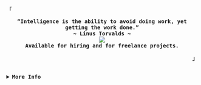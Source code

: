 

<!-- Rxyhn's Aesthetic GitHub Profile -->
<div align="justify">

<!-- Profile -->
<p align="left"><strong><samp>「</samp></strong></p>
  <p align="center">
    <samp>
      <b>
        “Intelligence is the ability to avoid doing work, yet getting the work done.”
      <br>
        ~ Linus Torvalds ~
      </b>
      <br>
        <image src="https://readme-typing-svg.herokuapp.com?font=Poppins&size=25&duration=2500&pause=1000&color=FF9F1C&width=500&lines=Hello+There%2C+I'm+Luca+Benavente%2C;a+Full+Stack+Dev+and+Linux+enthusiast.">
      <br>
      <b>
        Available for hiring and for freelance projects.
      </b>
    </samp>
  </p>
<p align="right"><strong><samp>」</samp></strong></p>

<br>

<details>
<summary><samp><b>More Info</b></samp></summary>

<h2></h2><br>

<!-- Contact Me -->
<p align="center">
  <samp>
    [<a href="https://twitter.com/BenaventeLuca">twitter</a>]
    [<a href="https://instagram.com/lucabenaventew">instagram</a>]
    [<a href="mailto:luca.benavente@grupoapolo.com">e-mail</a>]
  </samp>
</p>

<h2></h2><br>

<!-- Languages and Technologies -->

```javascript
const Luca = {
  code: {
    languages: ["JavaScript", "HTML5", "CSS3", "Lua"],
    frameworks: ["ReactJS"],
    databases: ["Ruby on Rails"],
    versionControl: ["Git", "GitHub"],
    editors: "NeoVim" | "Visual Studio Code",
  },
  operatingSystem: ["Arch Linux", "Ubuntu"],
  askMeAbout: ["Web Dev", "Tech", "Linux", "Unix",],
  funFact: "I am a perfectionist when it comes to my work"
};
```

<h2></h2><br>

<!-- Profile Views Badge -->
<p align="center">
  <samp>
  <a href="#--------">
    <img src="https://komarev.com/ghpvc/?username=lucabenaventew&color=orange&style=flat-square" alt="profile views" /> 
  </a>
  </samp>
</p>

<!-- Github Trophy -->
<!--
<div align="center">
  <table>
    <tr>
      <td><a href="#--------"><img align="center" alt="GitHub Trophy" src="x"></a></td>
    </tr>
  </table>
</div> -->

<!-- Github Stats -->
<div align="center">
  <table>
    <tr>
      <td><a href="#--------"><img height="137px" align="center" alt="GitHub Stats" src="https://github-readme-stats.vercel.app/api?username=lucabenaventew&count_private=true&show_icons=true&include_all_commits=true&line_height=21&hide_border=true&theme=nord"/></a></td>
      <td><a href="#--------"><img height="137px" align="center" alt="Top Language" src="https://github-readme-stats.vercel.app/api/top-langs/?username=lucabenaventew&layout=compact&line_height=21&hide_border=true&theme=nord"/></a></td>
    </tr>
  </table>
</div>

</details>
</div>
